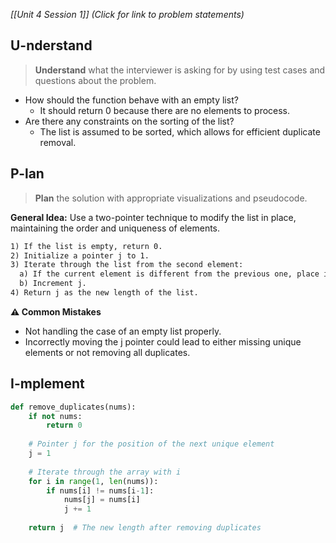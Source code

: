 *[[Unit 4 Session 1]] (Click for link to problem statements)*

## U-nderstand
 
> **Understand** what the interviewer is asking for by using test cases and questions about the problem.

- How should the function behave with an empty list?
  - It should return 0 because there are no elements to process.
- Are there any constraints on the sorting of the list?
  - The list is assumed to be sorted, which allows for efficient duplicate removal.

## P-lan

> **Plan** the solution with appropriate visualizations and pseudocode.

**General Idea:**  Use a two-pointer technique to modify the list in place, maintaining the order and uniqueness of elements.

```markdown
1) If the list is empty, return 0.
2) Initialize a pointer j to 1.
3) Iterate through the list from the second element:
  a) If the current element is different from the previous one, place it at the j-th position.
  b) Increment j.
4) Return j as the new length of the list.
```

**⚠️ Common Mistakes**

- Not handling the case of an empty list properly.
- Incorrectly moving the j pointer could lead to either missing unique elements or not removing all duplicates.

## I-mplement

```python
def remove_duplicates(nums):
    if not nums:
        return 0
    
    # Pointer j for the position of the next unique element
    j = 1
    
    # Iterate through the array with i
    for i in range(1, len(nums)):
        if nums[i] != nums[i-1]:
            nums[j] = nums[i]
            j += 1
            
    return j  # The new length after removing duplicates
```